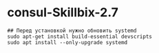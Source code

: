 # consul-Skillbix-2.7

```
## Перед установкой нужно обновить systemd
sudo apt-get install build-essential devscripts
sudo apt install --only-upgrade systemd

```
